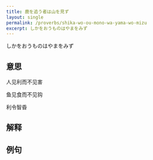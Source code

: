 ```yaml
---
title: 鹿を追う者は山を見ず
layout: single
permalink: /proverbs/shika-wo-ou-mono-wa-yama-wo-mizu
excerpt: しかをおうものはやまをみず
---
```


しかをおうものはやまをみず

## 意思

人见利而不见害

鱼见食而不见钩

利令智昏

## 解释

## 例句

